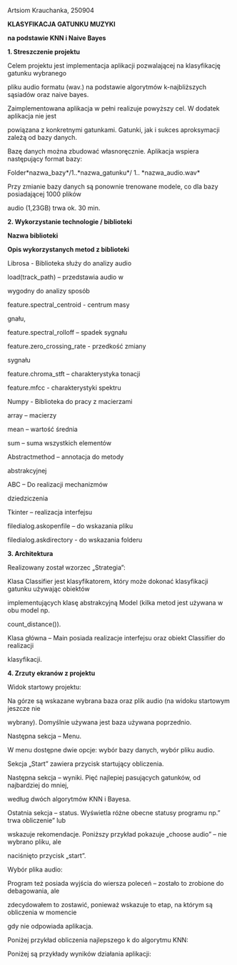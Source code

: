 ﻿

Artsiom Krauchanka, 250904

**KLASYFIKACJA GATUNKU MUZYKI**

**na podstawie KNN i Naive Bayes**

**1. Streszczenie projektu**

Celem projektu jest implementacja aplikacji pozwalającej na klasyfikację gatunku wybranego

pliku audio formatu (wav.) na podstawie algorytmów k-najbliższych sąsiadów oraz naive bayes.

Zaimplementowana aplikacja w pełni realizuje powyższy cel. W dodatek aplikacja nie jest

powiązana z konkretnymi gatunkami. Gatunki, jak i sukces aproksymacji zależą od bazy danych.

Bazę danych można zbudować własnoręcznie. Aplikacja wspiera następujący format bazy:

Folder\*nazwa\_bazy\*/1..\*nazwa\_gatunku\*/ 1.. \*nazwa\_audio.wav\*

Przy zmianie bazy danych są ponownie trenowane modele, co dla bazy posiadającej 1000 plików

audio (1,23GB) trwa ok. 30 min.

**2. Wykorzystanie technologie / biblioteki**

**Nazwa biblioteki**

**Opis wykorzystanych metod z biblioteki**

Librosa - Biblioteka służy do analizy audio

load(track\_path) – przedstawia audio w

wygodny do analizy sposób

feature.spectral\_centroid - centrum masy

gnału,

feature.spectral\_rolloff – spadek sygnału

feature.zero\_crossing\_rate - przedkość zmiany

sygnału

feature.chroma\_stft – charakterystyka tonacji

feature.mfcc - charakterystyki spektru

Numpy - Biblioteka do pracy z macierzami

array – macierzy

mean – wartość średnia

sum – suma wszystkich elementów

Abstractmethod – annotacja do metody

abstrakcyjnej

ABC – Do realizacji mechanizmów

dziedziczenia

Tkinter – realizacja interfejsu

filedialog.askopenfile – do wskazania pliku

filedialog.askdirectory - do wskazania folderu





**3. Architektura**

Realizowany został wzorzec „Strategia”:

Klasa Classifier jest klasyfikatorem, który może dokonać klasyfikacji gatunku używając obiektów

implementujących klasę abstrakcyjną Model (kilka metod jest używana w obu model np.

count\_distance()).

Klasa główna – Main posiada realizacje interfejsu oraz obiekt Classifier do realizacji

klasyfikacji.





**4. Zrzuty ekranów z projektu**

Widok startowy projektu:

Na górze są wskazane wybrana baza oraz plik audio (na widoku startowym jeszcze nie

wybrany). Domyślnie używana jest baza używana poprzednio.

Następna sekcja – Menu.

W menu dostępne dwie opcje: wybór bazy danych, wybór pliku audio.

Sekcja „Start” zawiera przycisk startujący obliczenia.

Następna sekcja – wyniki. Pięć najlepiej pasujących gatunków, od najbardziej do mniej,

według dwóch algorytmów KNN i Bayesa.

Ostatnia sekcja – status. Wyświetla różne obecne statusy programu np.” trwa obliczenie” lub

wskazuje rekomendacje. Poniższy przykład pokazuje „choose audio” – nie wybrano pliku, ale

naciśnięto przycisk „start”.

Wybór plika audio:





Program też posiada wyjścia do wiersza poleceń – zostało to zrobione do debagowania, ale

zdecydowałem to zostawić, ponieważ wskazuje to etap, na którym są obliczenia w momencie

gdy nie odpowiada aplikacja.

Poniżej przykład obliczenia najlepszego k do algorytmu KNN:

Poniżej są przykłady wyników działania aplikacji:










